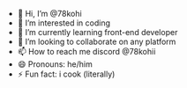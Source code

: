 - 👋 Hi, I’m @78kohi
- 👀 I’m interested in coding
- 🌱 I’m currently learning front-end developer
- 💞️ I’m looking to collaborate on any platform
- 📫 How to reach me discord @78kohii
- 😄 Pronouns: he/him
- ⚡ Fun fact: i cook (literally)

<!---
78kohi/78kohi is a ✨ special ✨ repository because its `README.md` (this file) appears on your GitHub profile.
You can click the Preview link to take a look at your changes.
--->
